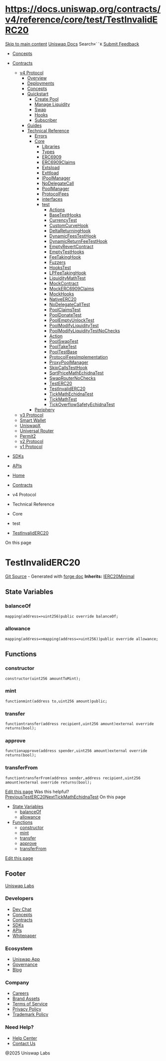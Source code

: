 # https://docs.uniswap.org/contracts/v4/reference/core/test/TestInvalidERC20

[Skip to main content](https://docs.uniswap.org/contracts/v4/reference/core/test/TestInvalidERC20#__docusaurus_skipToContent_fallback)
[Uniswap Docs](https://docs.uniswap.org/)
Search`⌘``K`
[Submit Feedback](https://docs.google.com/forms/d/e/1FAIpQLSdjSkZam8KiatL9XACRVxCHjDJjaPGbls77PCXDKFn4JwykXg/viewform)
  * [Concepts](https://docs.uniswap.org/concepts/overview)
  * [Contracts](https://docs.uniswap.org/contracts/v4/overview)
    * [v4 Protocol](https://docs.uniswap.org/contracts/v4/reference/core/test/TestInvalidERC20)
      * [Overview](https://docs.uniswap.org/contracts/v4/overview)
      * [Deployments](https://docs.uniswap.org/contracts/v4/deployments)
      * [Concepts](https://docs.uniswap.org/contracts/v4/reference/core/test/TestInvalidERC20)
      * [Quickstart](https://docs.uniswap.org/contracts/v4/reference/core/test/TestInvalidERC20)
        * [Create Pool](https://docs.uniswap.org/contracts/v4/quickstart/create-pool)
        * [Manage Liquidity](https://docs.uniswap.org/contracts/v4/reference/core/test/TestInvalidERC20)
        * [Swap](https://docs.uniswap.org/contracts/v4/quickstart/swap)
        * [Hooks](https://docs.uniswap.org/contracts/v4/reference/core/test/TestInvalidERC20)
        * [Subscriber](https://docs.uniswap.org/contracts/v4/quickstart/subscriber)
      * [Guides](https://docs.uniswap.org/contracts/v4/reference/core/test/TestInvalidERC20)
      * [Technical Reference](https://docs.uniswap.org/contracts/v4/reference/core/test/TestInvalidERC20)
        * [Errors](https://docs.uniswap.org/contracts/v4/reference/errors/)
        * [Core](https://docs.uniswap.org/contracts/v4/reference/core/test/TestInvalidERC20)
          * [Libraries](https://docs.uniswap.org/contracts/v4/reference/core/test/TestInvalidERC20)
          * [Types](https://docs.uniswap.org/contracts/v4/reference/core/test/TestInvalidERC20)
          * [ERC6909](https://docs.uniswap.org/contracts/v4/reference/core/ERC6909)
          * [ERC6909Claims](https://docs.uniswap.org/contracts/v4/reference/core/ERC6909Claims)
          * [Extsload](https://docs.uniswap.org/contracts/v4/reference/core/Extsload)
          * [Exttload](https://docs.uniswap.org/contracts/v4/reference/core/Exttload)
          * [IPoolManager](https://docs.uniswap.org/contracts/v4/reference/core/IPoolManager)
          * [NoDelegateCall](https://docs.uniswap.org/contracts/v4/reference/core/NoDelegateCall)
          * [PoolManager](https://docs.uniswap.org/contracts/v4/reference/core/PoolManager)
          * [ProtocolFees](https://docs.uniswap.org/contracts/v4/reference/core/ProtocolFees)
          * [interfaces](https://docs.uniswap.org/contracts/v4/reference/core/test/TestInvalidERC20)
          * [test](https://docs.uniswap.org/contracts/v4/reference/core/test/TestInvalidERC20)
            * [Actions](https://docs.uniswap.org/contracts/v4/reference/core/test/ActionsRouter)
            * [BaseTestHooks](https://docs.uniswap.org/contracts/v4/reference/core/test/BaseTestHooks)
            * [CurrencyTest](https://docs.uniswap.org/contracts/v4/reference/core/test/CurrencyTest)
            * [CustomCurveHook](https://docs.uniswap.org/contracts/v4/reference/core/test/CustomCurveHook)
            * [DeltaReturningHook](https://docs.uniswap.org/contracts/v4/reference/core/test/DeltaReturningHook)
            * [DynamicFeesTestHook](https://docs.uniswap.org/contracts/v4/reference/core/test/DynamicFeesTestHook)
            * [DynamicReturnFeeTestHook](https://docs.uniswap.org/contracts/v4/reference/core/test/DynamicReturnFeeTestHook)
            * [EmptyRevertContract](https://docs.uniswap.org/contracts/v4/reference/core/test/EmptyRevertContract)
            * [EmptyTestHooks](https://docs.uniswap.org/contracts/v4/reference/core/test/EmptyTestHooks)
            * [FeeTakingHook](https://docs.uniswap.org/contracts/v4/reference/core/test/FeeTakingHook)
            * [Fuzzers](https://docs.uniswap.org/contracts/v4/reference/core/test/Fuzzers)
            * [HooksTest](https://docs.uniswap.org/contracts/v4/reference/core/test/HooksTest)
            * [LPFeeTakingHook](https://docs.uniswap.org/contracts/v4/reference/core/test/LPFeeTakingHook)
            * [LiquidityMathTest](https://docs.uniswap.org/contracts/v4/reference/core/test/LiquidityMathTest)
            * [MockContract](https://docs.uniswap.org/contracts/v4/reference/core/test/MockContract)
            * [MockERC6909Claims](https://docs.uniswap.org/contracts/v4/reference/core/test/MockERC6909Claims)
            * [MockHooks](https://docs.uniswap.org/contracts/v4/reference/core/test/MockHooks)
            * [NativeERC20](https://docs.uniswap.org/contracts/v4/reference/core/test/NativeERC20)
            * [NoDelegateCallTest](https://docs.uniswap.org/contracts/v4/reference/core/test/NoDelegateCallTest)
            * [PoolClaimsTest](https://docs.uniswap.org/contracts/v4/reference/core/test/PoolClaimsTest)
            * [PoolDonateTest](https://docs.uniswap.org/contracts/v4/reference/core/test/PoolDonateTest)
            * [PoolEmptyUnlockTest](https://docs.uniswap.org/contracts/v4/reference/core/test/PoolEmptyUnlockTest)
            * [PoolModifyLiquidityTest](https://docs.uniswap.org/contracts/v4/reference/core/test/PoolModifyLiquidityTest)
            * [PoolModifyLiquidityTestNoChecks](https://docs.uniswap.org/contracts/v4/reference/core/test/PoolModifyLiquidityTestNoChecks)
            * [Action](https://docs.uniswap.org/contracts/v4/reference/core/test/PoolNestedActionsTest)
            * [PoolSwapTest](https://docs.uniswap.org/contracts/v4/reference/core/test/PoolSwapTest)
            * [PoolTakeTest](https://docs.uniswap.org/contracts/v4/reference/core/test/PoolTakeTest)
            * [PoolTestBase](https://docs.uniswap.org/contracts/v4/reference/core/test/PoolTestBase)
            * [ProtocolFeesImplementation](https://docs.uniswap.org/contracts/v4/reference/core/test/ProtocolFeesImplementation)
            * [ProxyPoolManager](https://docs.uniswap.org/contracts/v4/reference/core/test/ProxyPoolManager)
            * [SkipCallsTestHook](https://docs.uniswap.org/contracts/v4/reference/core/test/SkipCallsTestHook)
            * [SqrtPriceMathEchidnaTest](https://docs.uniswap.org/contracts/v4/reference/core/test/SqrtPriceMathEchidnaTest)
            * [SwapRouterNoChecks](https://docs.uniswap.org/contracts/v4/reference/core/test/SwapRouterNoChecks)
            * [TestERC20](https://docs.uniswap.org/contracts/v4/reference/core/test/TestERC20)
            * [TestInvalidERC20](https://docs.uniswap.org/contracts/v4/reference/core/test/TestInvalidERC20)
            * [TickMathEchidnaTest](https://docs.uniswap.org/contracts/v4/reference/core/test/TickMathEchidnaTest)
            * [TickMathTest](https://docs.uniswap.org/contracts/v4/reference/core/test/TickMathTest)
            * [TickOverflowSafetyEchidnaTest](https://docs.uniswap.org/contracts/v4/reference/core/test/TickOverflowSafetyEchidnaTest)
        * [Periphery](https://docs.uniswap.org/contracts/v4/reference/core/test/TestInvalidERC20)
    * [v3 Protocol](https://docs.uniswap.org/contracts/v4/reference/core/test/TestInvalidERC20)
    * [Smart Wallet](https://docs.uniswap.org/contracts/v4/reference/core/test/TestInvalidERC20)
    * [UniswapX](https://docs.uniswap.org/contracts/v4/reference/core/test/TestInvalidERC20)
    * [Universal Router](https://docs.uniswap.org/contracts/v4/reference/core/test/TestInvalidERC20)
    * [Permit2](https://docs.uniswap.org/contracts/v4/reference/core/test/TestInvalidERC20)
    * [v2 Protocol](https://docs.uniswap.org/contracts/v4/reference/core/test/TestInvalidERC20)
    * [v1 Protocol](https://docs.uniswap.org/contracts/v4/reference/core/test/TestInvalidERC20)
  * [SDKs](https://docs.uniswap.org/sdk/v4/overview)
  * [APIs](https://docs.uniswap.org/api/subgraph/overview)


  * [Home](https://docs.uniswap.org/)
  * [Contracts](https://docs.uniswap.org/contracts/v4/overview)
  * v4 Protocol
  * Technical Reference
  * Core
  * test
  * [TestInvalidERC20](https://docs.uniswap.org/contracts/v4/reference/core/test/TestInvalidERC20)


On this page
# TestInvalidERC20
[Git Source](https://github.com/uniswap/v4-core/blob/80311e34080fee64b6fc6c916e9a51a437d0e482/src/test/TestInvalidERC20.sol) - Generated with [forge doc](https://book.getfoundry.sh/reference/forge/forge-doc)
**Inherits:** [IERC20Minimal](https://docs.uniswap.org/contracts/v4/reference/core/interfaces/IERC20Minimal)
## State Variables[​](https://docs.uniswap.org/contracts/v4/reference/core/test/TestInvalidERC20#state-variables "Direct link to State Variables")
### balanceOf[​](https://docs.uniswap.org/contracts/v4/reference/core/test/TestInvalidERC20#balanceof "Direct link to balanceOf")
```
mapping(address=>uint256)public override balanceOf;
```

### allowance[​](https://docs.uniswap.org/contracts/v4/reference/core/test/TestInvalidERC20#allowance "Direct link to allowance")
```
mapping(address=>mapping(address=>uint256))public override allowance;
```

## Functions[​](https://docs.uniswap.org/contracts/v4/reference/core/test/TestInvalidERC20#functions "Direct link to Functions")
### constructor[​](https://docs.uniswap.org/contracts/v4/reference/core/test/TestInvalidERC20#constructor "Direct link to constructor")
```
constructor(uint256 amountToMint);
```

### mint[​](https://docs.uniswap.org/contracts/v4/reference/core/test/TestInvalidERC20#mint "Direct link to mint")
```
functionmint(address to,uint256 amount)public;
```

### transfer[​](https://docs.uniswap.org/contracts/v4/reference/core/test/TestInvalidERC20#transfer "Direct link to transfer")
```
functiontransfer(address recipient,uint256 amount)external override returns(bool);
```

### approve[​](https://docs.uniswap.org/contracts/v4/reference/core/test/TestInvalidERC20#approve "Direct link to approve")
```
functionapprove(address spender,uint256 amount)external override returns(bool);
```

### transferFrom[​](https://docs.uniswap.org/contracts/v4/reference/core/test/TestInvalidERC20#transferfrom "Direct link to transferFrom")
```
functiontransferFrom(address sender,address recipient,uint256 amount)external override returns(bool);
```

[Edit this page](https://github.com/uniswap/uniswap-docs/tree/main/docs/contracts/v4/reference/core/test/TestInvalidERC20.md)
Was this helpful?
[PreviousTestERC20](https://docs.uniswap.org/contracts/v4/reference/core/test/TestERC20)[NextTickMathEchidnaTest](https://docs.uniswap.org/contracts/v4/reference/core/test/TickMathEchidnaTest)
On this page
  * [State Variables](https://docs.uniswap.org/contracts/v4/reference/core/test/TestInvalidERC20#state-variables)
    * [balanceOf](https://docs.uniswap.org/contracts/v4/reference/core/test/TestInvalidERC20#balanceof)
    * [allowance](https://docs.uniswap.org/contracts/v4/reference/core/test/TestInvalidERC20#allowance)
  * [Functions](https://docs.uniswap.org/contracts/v4/reference/core/test/TestInvalidERC20#functions)
    * [constructor](https://docs.uniswap.org/contracts/v4/reference/core/test/TestInvalidERC20#constructor)
    * [mint](https://docs.uniswap.org/contracts/v4/reference/core/test/TestInvalidERC20#mint)
    * [transfer](https://docs.uniswap.org/contracts/v4/reference/core/test/TestInvalidERC20#transfer)
    * [approve](https://docs.uniswap.org/contracts/v4/reference/core/test/TestInvalidERC20#approve)
    * [transferFrom](https://docs.uniswap.org/contracts/v4/reference/core/test/TestInvalidERC20#transferfrom)


[Edit this page](https://github.com/uniswap/uniswap-docs/tree/main/docs/contracts/v4/reference/core/test/TestInvalidERC20.md)
## Footer
[Uniswap Labs](https://docs.uniswap.org/)
### Developers
  * [Dev Chat](https://discord.com/invite/uniswap)
  * [Concepts](https://docs.uniswap.org/concepts/overview)
  * [Contracts](https://docs.uniswap.org/contracts/v4/overview)
  * [SDKs](https://docs.uniswap.org/sdk/v4/overview)
  * [APIs](https://docs.uniswap.org/api/subgraph/overview)
  * [Whitepaper](https://app.uniswap.org/whitepaper-v4.pdf)


### Ecosystem
  * [Uniswap App](https://app.uniswap.org/)
  * [Governance](https://www.uniswapfoundation.org/governance)
  * [Blog](https://blog.uniswap.org/)


### Company
  * [Careers](https://boards.greenhouse.io/uniswaplabs)
  * [Brand Assets](https://github.com/Uniswap/brand-assets/raw/main/Uniswap%20Brand%20Assets.zip)
  * [Terms of Service](https://support.uniswap.org/hc/en-us/articles/30935100859661-Uniswap-Labs-Terms-of-Service)
  * [Privacy Policy](https://support.uniswap.org/hc/en-us/articles/30934457771405-Uniswap-Labs-Privacy-Policy)
  * [Trademark Policy](https://support.uniswap.org/hc/en-us/articles/30934762216973-Uniswap-Labs-Trademark-Guidelines)


### Need Help?
  * [Help Center](https://support.uniswap.org/)
  * [Contact Us](https://support.uniswap.org/hc/en-us/requests/new)


@2025 Uniswap Labs
[](https://github.com/uniswap/uniswap-docs)[](https://twitter.com/Uniswap)[](https://discord.com/invite/uniswap)
